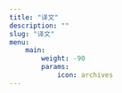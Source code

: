 ```yaml
---
title: "译文"
description: ""
slug: "译文"
menu:
    main:
        weight: -90
        params: 
            icon: archives
---
```

